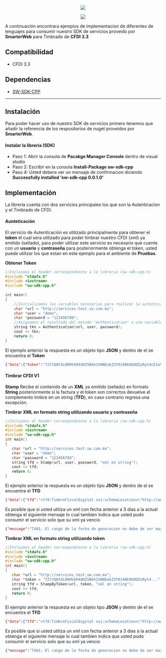 <p align="center">
   <img src="https://mcodegeeks.com/assets/uploads/2016/11/icon-c.png">
</p>
<p align="center">
  <img src="http://sw.com.mx/images/logo.png">
</p>

A continuación encontrara ejemplos de implementacion de diferentes de lenguajes para consumir nuestro SDK de servicios proveido por **SmarterWeb** para Timbrado de **CFDI 3.3**

Compatibilidad
-------------
* CFDI 3.3


Dependencias
------------
* [SW-SDK-CPP](https://github.com/Microsoft/cpprestsdk)

----------------
Instalaci&oacute;n
---------
Para poder hacer uso de nuestro SDK de servicios primero tenemos que añadir la referencia de los respositorios de nuget proveidos por **SmarterWeb**.

#### Instalar la libreria (SDK) #####

* Paso 1:
Abrir la consola de **Pacakge Manager Console** dentro de visual studio
* Paso 2:
Escribir en la consola **Install-Package sw-sdk-cpp**
* Paso 4:
Usted debera ver un mensaje de confirmacion diciendo **Successfully installed 'sw-sdk-cpp 0.0.1.0'**


Implementaci&oacute;n
---------

La librería cuenta con dos servicios principales los que son la Autenticacion y el Timbrado de CFDI.

#### Aunteticaci&oacute;n #####
El servicio de Autenticación es utilizado principalmente para obtener el **token** el cual sera utilizado para poder timbrar nuestro CFDI (xml) ya emitido (sellado), para poder utilizar este servicio es necesario que cuente con un **usuario** y **contraseña** para posteriormente obtenga el token, usted puede utilizar los que estan en este ejemplo para el ambiente de **Pruebas**.

**Obtener Token**
```c++
//Incluimos el header correspondiente a la libreria (sw-sdk-cpp.h)
#include "stdafx.h"
#include <iostream>
#include "sw-sdk-cpp.h"
 
int main()
{
    //Inicializamos las variables necesarias para realizar la autenticación (url del servicio, usuario, password)
    char *url = "http://services.test.sw.com.mx";
    char *user = "demo";
    char *password = "123456789";
    //Asignamos el resultado del metodo "Authentication" a una variable
    string tkn = Authentication(url, user, password);
    cout << tkn;
    return 0;
}

```

El ejemplo anterior la respuesta es un objeto tipo **JSON** y dentro de el se encuentra el **Token**

```json
{"data":{"token":"T2lYQ0t4L0RHVkR4dHZ5Nkk1VHNEakZ3Y0J4Nk9GODZuRyt4cE1wVm5tbXB3..."},"status":"success"}
```

#### Timbrar CFDI V1 #####
**Stamp** Recibe el contenido de un **XML** ya emitido (sellado) en formato **String** posteriormente si la factura y el token son correctos devuelve el complemento timbre en un string (**TFD**), en caso contrario regresa una excepción.

**Timbrar XML en formato string utilizando usuario y contraseña**
```c++
//Incluimos el header correspondiente a la libreria (sw-sdk-cpp.h)
#include "stdafx.h"
#include <iostream>
#include "sw-sdk-cpp.h"
int main()
{
   char *url = "http://services.test.sw.com.mx";
   char *user = "demo";
   char *password = "123456789";
   string tfd = Stamp(url, user, password, "xml en string");
   cout << tfd;
   return 0;
}
```
El ejemplo anterior la respuesta es un objeto tipo **JSON** y dentro de el se encuentra el **TFD** 

```json
{"data":{"tfd":"<tfd:TimbreFiscalDigital xsi:schemaLocation=\"http://www.sat.gob.mx/TimbreFiscalDigital http://www.sat.gob.mx/sitio_internet/cfd/TimbreFiscalDigital/TimbreFiscalDigitalv11.xsd..."},"status":"success"}
```

Es posible que si usted utiliza un xml con fecha anterior a 3 dias a la actual obtenga el siguiente mensaje lo cual tambien indica que usted pudo consumir el servicio solo que su xml ya vencio

```json
{"message":"T401. El rango de la fecha de generacion no debe de ser mayor a 72 horas para la emision del timbre...","status":"error"}
```

**Timbrar XML en formato string utilizando token**
```c
//Incluimos el header correspondiente a la libreria (sw-sdk-cpp.h)
#include "stdafx.h"
#include <iostream>
#include "sw-sdk-cpp.h"
int main()
{
   char *url = "http://services.test.sw.com.mx";
   char *token = "T2lYQ0t4L0RHVkR4dHZ5Nkk1VHNEakZ3Y0J4Nk9GODZuRyt4...";
   string tfd = StampByToken(url, token, "xml en string");
   cout << tfd;
   return 0;
}
```

El ejemplo anterior la respuesta es un objeto tipo **JSON** y dentro de el se encuentra el **TFD** 

```json
{"data":{"tfd":"<tfd:TimbreFiscalDigital xsi:schemaLocation=\"http://www.sat.gob.mx/TimbreFiscalDigital http://www.sat.gob.mx/sitio_internet/cfd/TimbreFiscalDigital/TimbreFiscalDigitalv11.xsd..."},"status":"success"}
```

Es posible que si usted utiliza un xml con fecha anterior a 3 dias a la actual obtenga el siguiente mensaje lo cual tambien indica que usted pudo consumir el servicio solo que su xml ya vencio

```json
{"message":"T401. El rango de la fecha de generacion no debe de ser mayor a 72 horas para la emision del timbre...","status":"error"}
```